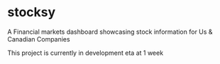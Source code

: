 # stocksy
A Financial markets dashboard showcasing stock information for Us &amp; Canadian Companies  


This project is currently in development eta at 1 week 
